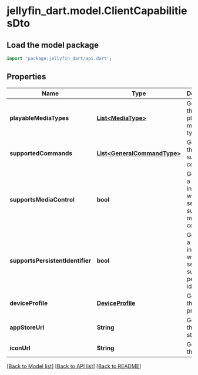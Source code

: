 # jellyfin_dart.model.ClientCapabilitiesDto

## Load the model package
```dart
import 'package:jellyfin_dart/api.dart';
```

## Properties
Name | Type | Description | Notes
------------ | ------------- | ------------- | -------------
**playableMediaTypes** | [**List&lt;MediaType&gt;**](MediaType.md) | Gets or sets the list of playable media types. | [optional] 
**supportedCommands** | [**List&lt;GeneralCommandType&gt;**](GeneralCommandType.md) | Gets or sets the list of supported commands. | [optional] 
**supportsMediaControl** | **bool** | Gets or sets a value indicating whether session supports media control. | [optional] 
**supportsPersistentIdentifier** | **bool** | Gets or sets a value indicating whether session supports a persistent identifier. | [optional] 
**deviceProfile** | [**DeviceProfile**](DeviceProfile.md) | Gets or sets the device profile. | [optional] 
**appStoreUrl** | **String** | Gets or sets the app store url. | [optional] 
**iconUrl** | **String** | Gets or sets the icon url. | [optional] 

[[Back to Model list]](../README.md#documentation-for-models) [[Back to API list]](../README.md#documentation-for-api-endpoints) [[Back to README]](../README.md)


